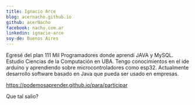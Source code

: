 ```yaml
---
title: Ignacio Arce
blog: acernacho.github.io
github: acerNacho
facebook: nacho.com.ar
linkedin: ignacio-arce
soy-de: Buenos Aires
---
```


Egresé del plan 111 Mil Programadores donde aprendi JAVA y MySQL. Estudio Ciencias de la Computación en UBA. Tengo conocimientos en el ide arduino y aprendiendo sobre microcontroladores como esp32. Actualmente desarrollo software basado en Java que pueda ser usado en empresas.

<https://podemosaprender.github.io/para/participar>

Que tal salio?
